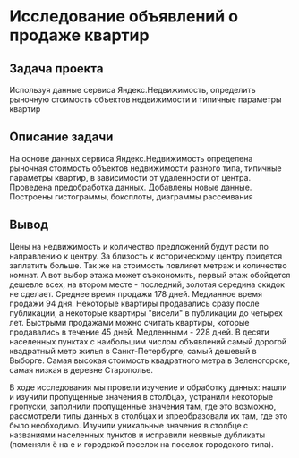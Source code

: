 # Исследование объявлений о продаже квартир

## Задача проекта

Используя данные сервиса Яндекс.Недвижимость, определить рыночную стоимость объектов недвижимости и типичные параметры квартир

## Описание задачи

На основе данных сервиса Яндекс.Недвижимость определена рыночная стоимость объектов недвижимости разного типа, типичные параметры квартир, в зависимости от удаленности от центра. Проведена предобработка данных. Добавлены новые данные. Построены гистограммы, боксплоты, диаграммы рассеивания

## Вывод

Цены на недвижимость и количество предложений будут расти по направлению к центру. За близость к историческому центру придется заплатить больше. Так же на стоимость повлияет метраж и количество комнат. А вот выбор этажа может съэкономить, первый этаж обойдется дешевле всех, на втором месте - последний, золотая середина скидок не сделает. Среднее время продажи 178 дней. Медианное время продажи 94 дня. Некоторые квартиры продавались сразу после публикации, а некоторые квартиры "висели" в публикации до четырех лет. Быстрыми продажами можно считать квартиры, которые продавались в течение 45 дней. Медленными - 228 дней. В десяти населенных пунктах с наибольшим числом объявлений самый дорогой квадратный метр жилья в Санкт-Петербурге, самый дешевый в Выборге. Самая высокая стоимость квадратного метра в Зеленогорске, самая низкая в деревне Старополье.

В ходе исследования мы провели изучение и обработку данных: нашли и изучили пропущенные значения в столбцах, устранили некоторые пропуски, заполнили пропущенные значения там, где это возможно, рассмотрели типы данных в столбцах и зпреобразовали их там, где это было необходимо. Изучили уникальные значения в столбце с названиями населенных пунктов и исправили неявные дубликаты (поменяли ё на е и городской поселок на поселок городского типа).

